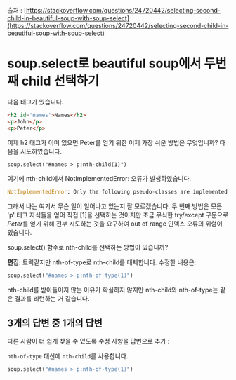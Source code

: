 출처 : [https://stackoverflow.com/questions/24720442/selecting-second-child-in-beautiful-soup-with-soup-select](https://stackoverflow.com/questions/24720442/selecting-second-child-in-beautiful-soup-with-soup-select)

# soup.select로 beautiful soup에서 두번째 child 선택하기

다음 태그가 있습니다.

```HTML
<h2 id='names'>Names</h2>
<p>John</p>
<p>Peter</p>
```

이제 h2 태그가 이미 있으면 Peter를 얻기 위한 이제 가장 쉬운 방법은 무엇입니까? 다음을 시도하였습니다.

```HTML
soup.select("#names > p:nth-child(1)")
```

여기에 nth-child에서 NotImplementedError: 오류가 발생하였습니다.

```python
NotImplementedError: Only the following pseudo-classes are implemented: nth-of-type.
```

그래서 나는 여기서 무슨 일이 일어나고 있는지 잘 모르겠습니다. 두 번째 방법은 모든 'p' 태그 자식들을 얻어 직접 \[1\]을 선택하는 것이지만 조금 무식한 try/except 구문으로 *Peter*를 얻기 위해 전부 시도하는 것을 요구하여 out of range 인덱스 오류의 위험이 있습니다.

soup.select() 함수로 nth-child를 선택하는 방법이 있습니까?

**편집:** 트릭같지만 nth-of-type로 nth-child를 대체합니다. 수정한 내용은:

```python
soup.select("#names > p:nth-of-type(1)")
```

nth-child를 받아들이지 않는 이유가 확실하지 않지만 nth-child와 nth-of-type는 같은 결과를 리턴하는 거 같습니다.

## 3개의 답변 중 1개의 답변

다른 사람이 더 쉽게 찾을 수 있도록 수정 사항을 답변으로 추가 :

`nth-of-type` 대신에 `nth-child`를 사용합니다.

```python
soup.select("#names > p:nth-of-type(1)")
```
